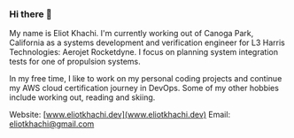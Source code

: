 ### Hi there 👋

My name is Eliot Khachi. I'm currently working out of Canoga Park, California as a systems development and verification engineer for L3 Harris Technologies: Aerojet Rocketdyne. I focus on planning system integration tests for one of propulsion systems.

In my free time, I like to work on my personal coding projects and continue my AWS cloud certification journey in DevOps. Some of my other hobbies include working out, reading and skiing.

Website: [www.eliotkhachi.dev](www.eliotkhachi.dev)
Email: [eliotkhachi@gmail.com](eliotkhachi@gmail.com)
